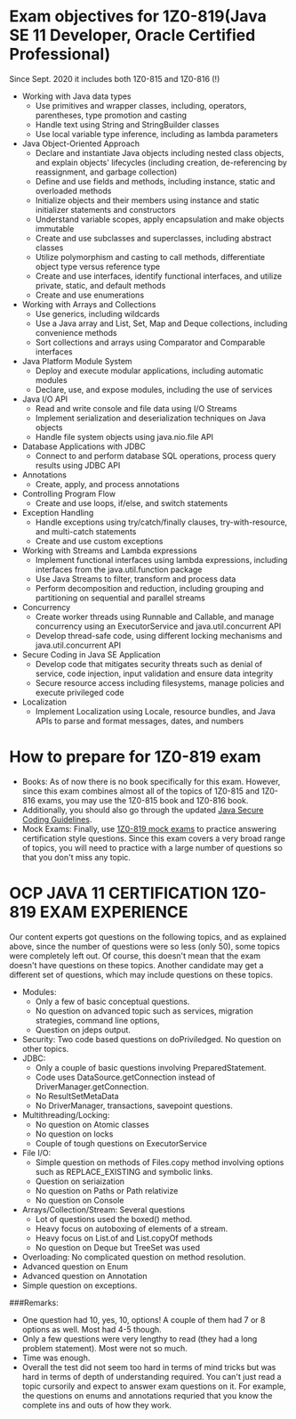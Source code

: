 # Exam objectives for 1Z0-819(Java SE 11 Developer, Oracle Certified Professional)
Since Sept. 2020 it includes both 1Z0-815 and 1Z0-816 (!)
* Working with Java data types
  * Use primitives and wrapper classes, including, operators, parentheses, type promotion and casting
  * Handle text using String and StringBuilder classes
  * Use local variable type inference, including as lambda parameters
* Java Object-Oriented Approach
  * Declare and instantiate Java objects including nested class objects, and explain objects' lifecycles (including creation, de-referencing by reassignment, and garbage collection)
  * Define and use fields and methods, including instance, static and overloaded methods
  * Initialize objects and their members using instance and static initializer statements and constructors
  * Understand variable scopes, apply encapsulation and make objects immutable
  * Create and use subclasses and superclasses, including abstract classes
  * Utilize polymorphism and casting to call methods, differentiate object type versus reference type
  * Create and use interfaces, identify functional interfaces, and utilize private, static, and default methods
  * Create and use enumerations
* Working with Arrays and Collections
  * Use generics, including wildcards
  * Use a Java array and List, Set, Map and Deque collections, including convenience methods
  * Sort collections and arrays using Comparator and Comparable interfaces
* Java Platform Module System
  * Deploy and execute modular applications, including automatic modules
  * Declare, use, and expose modules, including the use of services
* Java I/O API
  * Read and write console and file data using I/O Streams
  * Implement serialization and deserialization techniques on Java objects
  * Handle file system objects using java.nio.file API
* Database Applications with JDBC
  * Connect to and perform database SQL operations, process query results using JDBC API
* Annotations
  * Create, apply, and process annotations
* Controlling Program Flow
  * Create and use loops, if/else, and switch statements
* Exception Handling
  * Handle exceptions using try/catch/finally clauses, try-with-resource, and multi-catch statements
  * Create and use custom exceptions
* Working with Streams and Lambda expressions
  * Implement functional interfaces using lambda expressions, including interfaces from the java.util.function package
  * Use Java Streams to filter, transform and process data
  * Perform decomposition and reduction, including grouping and partitioning on sequential and parallel streams
* Concurrency
  * Create worker threads using Runnable and Callable, and manage concurrency using an ExecutorService and java.util.concurrent API
  * Develop thread-safe code, using different locking mechanisms and java.util.concurrent API
* Secure Coding in Java SE Application
  * Develop code that mitigates security threats such as denial of service, code injection, input validation and ensure data integrity
  * Secure resource access including filesystems, manage policies and execute privileged code
* Localization
  * Implement Localization using Locale, resource bundles, and Java APIs to parse and format messages, dates, and numbers


# How to prepare for 1Z0-819 exam
* Books: As of now there is no book specifically for this exam. However, since this exam combines almost all of the topics of 1Z0-815 and 1Z0-816 exams, 
you may use the 1Z0-815 book and 1Z0-816 book.
* Additionally, you should also go through the updated [Java Secure Coding Guidelines](https://education.oracle.com/product/pexam_1Z0-819).
* Mock Exams: Finally, use [1Z0-819 mock exams](https://enthuware.com/java-certification-mock-exams/oracle-certified-professional/ocp-java-11-exam-1z0-819) to practice answering certification style questions. Since this exam covers a very broad range of topics, you will need to practice with a large number of questions so that you don't miss any topic.


# OCP JAVA 11 CERTIFICATION 1Z0-819 EXAM EXPERIENCE
Our content experts got questions on the following topics, and as explained above, since the number of questions were so less (only 50), some topics were completely left out. Of course, this doesn't mean that the exam doesn't have questions on these topics. Another candidate may get a different set of questions, which may include questions on these topics.

* Modules:
  * Only a few of basic conceptual questions.
  * No question on advanced topic such as services, migration strategies, command line options,
  * Question on jdeps output.
* Security: Two code based questions on doPriviledged. No question on other topics. 
* JDBC:
  * Only a couple of basic questions involving PreparedStatement.
  * Code uses DataSource.getConnection instead of DriverManager.getConnection.
  * No ResultSetMetaData
  * No DriverManager, transactions, savepoint questions.
* Multithreading/Locking:
  * No question on Atomic classes
  * No question on locks
  * Couple of tough questions on ExecutorService
* File I/O:
  * Simple question on methods of Files.copy method involving options such as REPLACE_EXISTING and symbolic links.
  * Question on seriaization
  * No question on Paths or Path relativize
  * No question on Console
* Arrays/Collection/Stream: Several questions
  * Lot of questions used the boxed() method.
  * Heavy focus on autoboxing of elements of a stream.
  * Heavy focus on List.of and List.copyOf methods
  * No question on Deque but TreeSet was used
* Overloading: No complicated question on method resolution.
* Advanced question on Enum
* Advanced question on Annotation
* Simple question on exceptions.

###Remarks:
* One question had 10, yes, 10, options! A couple of them had 7 or 8 options as well. Most had 4-5 though. 
* Only a few questions were very lengthy to read (they had a long problem statement). Most were not so much.
* Time was enough.
* Overall the test did not seem too hard in terms of mind tricks but was hard in terms of depth of understanding required. You can't just read a topic cursorily and expect to answer exam questions on it. For example, the questions on enums and annotations requried that you know the complete ins and outs of how they work.
